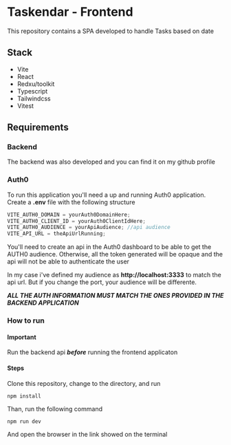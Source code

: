 # Taskendar - Frontend

This repository contains a SPA developed to handle Tasks based on date

## Stack

-   Vite
-   React
-   Redxu/toolkit
-   Typescript
-   Tailwindcss
-   Vitest

## Requirements

### Backend

The backend was also developed and you can find it on my github profile

### Auth0

To run this application you'll need a up and running Auth0 application. Create a **.env** file with the following structure

```js
VITE_AUTH0_DOMAIN = yourAuth0DomainHere;
VITE_AUTH0_CLIENT_ID = yourAuth0ClientIdHere;
VITE_AUTH0_AUDIENCE = yourApiAudience; //api audience
VITE_API_URL = theApiUrlRunning;
```

You'll need to create an api in the Auth0 dashboard to be able to get the AUTH0 audience. Otherwise, all the token generated will be opaque and the api will not be able to authenticate the user

In my case i've defined my audience as **http://localhost:3333** to match the api url. But if you change the port, your audience will be differente.

**_ALL THE AUTH INFORMATION MUST MATCH THE ONES PROVIDED IN THE BACKEND APPLICATION_**

### How to run

#### Important

Run the backend api **_before_** running the frontend applicaton

#### Steps

Clone this repository, change to the directory, and run

```bash
npm install
```

Than, run the following command

```
npm run dev
```

And open the browser in the link showed on the terminal
